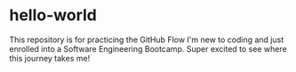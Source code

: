 # hello-world
This repository is for practicing the GitHub Flow
I'm new to coding and just enrolled into a Software Engineering Bootcamp. Super excited to see where this journey takes me! 
